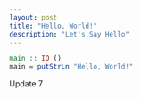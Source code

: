 ```yaml
---
layout: post
title: "Hello, World!"
description: "Let's Say Hello"
---
```


```haskell
main :: IO ()
main = putStrLn "Hello, World!"
```

Update 7